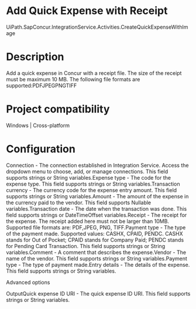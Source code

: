 ﻿# Add Quick Expense with Receipt

UiPath.SapConcur.IntegrationService.Activities.CreateQuickExpenseWithImage

# Description

Add a quick expense in Concur with a receipt file. The size of the receipt must be
                maximum 10 MB. The following file formats are supported:PDFJPEGPNGTIFF

# Project compatibility

Windows | Cross-platform

# Configuration

Connection - The connection established in Integration Service.
                        Access the dropdown menu to choose, add, or manage connections. This field
                        supports strings or String variables.Expense type - The
                        code for the expense type. This field supports strings or
                            String variables.Transaction currency -
                        The currency code for the expense entry amount. This field supports strings
                        or String variables.Amount - The amount of
                        the expense in the currency paid to the vendor. This field supports
                            Nullable<Double> variables.Transaction date - The
                        date when the transaction was done. This field supports strings or
                            DateTimeOffset variables.Receipt - The receipt for the expense. The receipt added here must
                        not be larger than 10MB. Supported file formats are: PDF,JPEG, PNG, TIFF.Payment type - The
                        type of the payment made. Supported values: CASHX, CPAID, PENDC.
                            CASHX stands for Out of Pocket; CPAID stands for Company
                        Paid; PENDC stands for Pending Card Transaction. This field supports
                        strings or String variables.Comment - A comment that describes the expense.Vendor - The name of
                        the vendor. This field supports strings or String
                        variables.Payment type -  The type of payment made.Entry details - The
                        details of the expense. This field supports strings or
                            String variables.

Advanced options

OutputQuick expense ID URI -
                        The quick expense ID URI. This field supports strings or
                            String variables.

